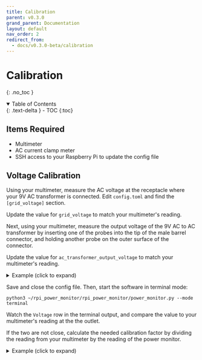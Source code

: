 ```yaml
---
title: Calibration
parent: v0.3.0
grand_parent: Documentation
layout: default
nav_order: 2
redirect_from: 
  - docs/v0.3.0-beta/calibration
---
```


# Calibration
{: .no_toc }

<details open markdown="block">
<summary>Table of Contents</summary>
{: .text-delta }
- TOC
{:toc}
</details>


## Items Required

* Multimeter
* AC current clamp meter
* SSH access to your Raspberry Pi to update the config file


## Voltage Calibration

Using your multimeter, measure the AC voltage at the receptacle where your 9V AC transformer is connected.  Edit `config.toml` and find the `[grid_voltage]` section.

Update the value for `grid_voltage` to match your multimeter's reading.

Next, using your multimeter, measure the output voltage of the 9V AC to AC transformer by inserting one of the probes into the tip of the male barrel connector, and holding another probe on the outer surface of the connector.  

Update the value for `ac_transformer_output_voltage` to match your multimeter's reading.

<details markdown="block">
<summary>Example (click to expand)</summary>
```
[grid_voltage]
grid_voltage = 123.6
ac_transformer_output_voltage = 10.76
frequency = 60
voltage_calibration = 1
```
</details>

Save and close the config file. Then, start the software in terminal mode:

    python3 ~/rpi_power_monitor/rpi_power_monitor/power_monitor.py --mode terminal

Watch the `Voltage` row in the terminal output, and compare the value to your multimeter's reading at the the outlet.  

If the two are not close, calculate the needed calibration factor by dividing the reading from your multimeter by the reading of the power monitor.

<details markdown="block">
<summary>Example (click to expand)</summary>
```
Multimeter Reading: 122.1V

Terminal output:
+-------------+---------+------+-----+-----+-----+-----+
|             |   ct1   | ct2  | ct3 | ct4 | ct5 | ct6 |
+-------------+---------+------+-----+-----+-----+-----+
|    Watts    |  580.4  | 0.0  | 0.0 | 0.0 | 0.0 | 0.0 |
|   Current   |   4.91  | 0.0  | 0.0 | 0.0 | 0.0 | 0.0 |
|     P.F.    |   0.93  |  0   |  0  |  0  |  0  |  0  |
|   Voltage   |  121.4  |      |     |     |     |     |
| Sample Rate |  27.09  | kSPS |     |     |     |     |
+-------------+---------+------+-----+-----+-----+-----+

Calibration Factor = 122.1 / 121.4 = 1.00576  (this value would be applied to the voltage_calibration field in the config file.)
```
</details>


## Amperage Calibration

Prior to calibration, make sure that you have updated your config file with the ratings of each sensor, according to the channel that the sensor is connected to. 

{: .note-aqua }
The sensors from my shop are designed specifically for this project, and the software is pre-calibrated to work with them.  Therefore, the readings should be fairly accurate already, making calibration optional.

{: .danger }
Since the calibration steps outlined below involve working in and around an energized panel, this step should be done by your electrician.

Calibration should be done when the conductors have a reasonable amount of current flowing through them.  Do not calibrate a sensor unless the number of amps in the wire is at least 5% of the sensor's rating.  For example, to calibrate a 100A sensor, you must have at least 5A (5% of 100A) on the wire.

If you want to increase the load on a circuit while calibrating them, halogen work lamps are perfect because they are often high power (500W+), and place a very steady load on the wire, making it easier to compare readings.

Start the software in terminal mode:

    python3 ~/rpi_power_monitor/rpi_power_monitor/power_monitor.py --mode terminal

For each sensor/channel, connect your handheld AC clamp meter around the same wire that the CT is clamped over.  Compare the `Current` output of the power monitor's terminal output to the reading on your AC clamp meter.

If they aren't close, calculate the needed calibration factor by dividing the reading from your clamp meter by the reading of the power monitor.

<details markdown="block">
<summary>Example (click to expand)</summary>
```
AC Clamp Meter reading: 4.65A

Terminal output:
+-------------+---------+------+-----+-----+-----+-----+
|             |   ct1   | ct2  | ct3 | ct4 | ct5 | ct6 |
+-------------+---------+------+-----+-----+-----+-----+
|    Watts    |  580.4  | 0.0  | 0.0 | 0.0 | 0.0 | 0.0 |
|   Current   |   4.91  | 0.0  | 0.0 | 0.0 | 0.0 | 0.0 |
|     P.F.    |   0.93  |  0   |  0  |  0  |  0  |  0  |
|   Voltage   |  122.1  |      |     |     |     |     |
| Sample Rate |  27.09  | kSPS |     |     |     |     |
+-------------+---------+------+-----+-----+-----+-----+

Calibration Factor = 4.65 / 4.91 = 0.947

So, updating config.toml with the calibration factor would look like this:

[current_transformers.channel_1]
name = 'Channel 1'
rating = 20
type = 'consumption'
two_pole = false
enabled = true
calibration = 0.947     # <---- The Calibration Factor is applied here!
watts_cutoff_threshold = 1
```
</details>


After making a change to `config.toml`, save the file, and restart the power monitor in terminal mode.

Repeat these steps for each sensor in use.

After calibration, the software is ready for use! See [Running As A Service](advanced-usage.html#running-as-a-service) in the Advanced Usage section.